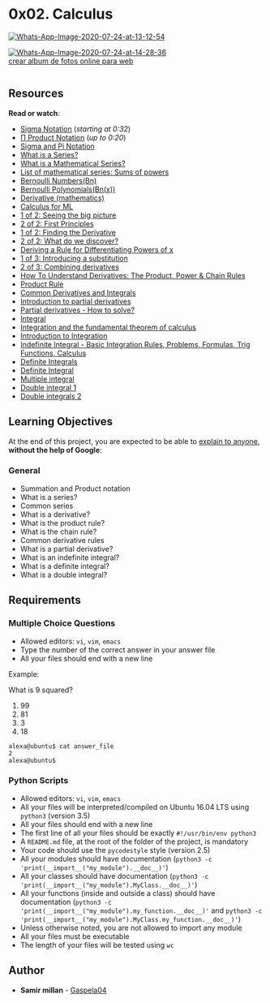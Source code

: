 <h1 class="gap">0x02. Calculus</h1>

<article id="description" class="gap formatted-content">

<a href="https://ibb.co/ydVXDPR"><img src="https://i.ibb.co/4KJ7ctf/Whats-App-Image-2020-07-24-at-13-12-54.jpg" alt="Whats-App-Image-2020-07-24-at-13-12-54" border="0"></a>

<a href="https://ibb.co/TLkK15P"><img src="https://i.ibb.co/cL1bwd2/Whats-App-Image-2020-07-24-at-14-28-36.jpg" alt="Whats-App-Image-2020-07-24-at-14-28-36" border="0"></a><br /><a target='_blank' href='https://es.imgbb.com/'>crear album de fotos online para web</a><br />
   
<p><img src="https://holbertonintranet.s3.amazonaws.com/uploads/medias/2018/9/843c4172ce8623cf3f29.png?X-Amz-Algorithm=AWS4-HMAC-SHA256&amp;X-Amz-Credential=AKIARDDGGGOUWMNL5ANN%2F20200724%2Fus-east-1%2Fs3%2Faws4_request&amp;X-Amz-Date=20200724T170731Z&amp;X-Amz-Expires=86400&amp;X-Amz-SignedHeaders=host&amp;X-Amz-Signature=f790214967355d2553ba63046565af5ec27ab38273bc21dadbc026d4969253d5" alt="" style=""></p>

<h2>Resources</h2>

<p><strong>Read or watch</strong>:</p>

<ul>
<li><a href="/rltoken/skg3vK5GnKDlmbo06Z39kg" title="Sigma Notation" target="_blank">Sigma Notation</a> (<em>starting at 0:32</em>)</li>
<li><a href="/rltoken/1s_bEA6qmWwQdyCdS57p6Q" title="Π Product Notation" target="_blank">Π Product Notation</a> (<em>up to 0:20</em>)</li>
<li><a href="/rltoken/ZspTKBdWZlHNerawd9D4Sg" title="Sigma and Pi Notation" target="_blank">Sigma and Pi Notation</a> </li>
<li><a href="/rltoken/SKgM1PimJi62V-QjDuXoxQ" title="What is a Series?" target="_blank">What is a Series?</a> </li>
<li><a href="/rltoken/JddCN5F4m9-8WLNv5gjHPA" title="What is a Mathematical Series?" target="_blank">What is a Mathematical Series?</a> </li>
<li><a href="/rltoken/naVPzDDoc9jPnbYkHquwvg" title="List of mathematical series: Sums of powers" target="_blank">List of mathematical series: Sums of powers</a> </li>
<li><a href="/rltoken/fat5s_d4dwYZA0Yte4t-Uw" title="Bernoulli Numbers(Bn)" target="_blank">Bernoulli Numbers(Bn)</a> </li>
<li><a href="/rltoken/lnZW-G4HDu2_lnqmSeqRHQ" title="Bernoulli Polynomials(Bn(x))" target="_blank">Bernoulli Polynomials(Bn(x))</a> </li>
<li><a href="/rltoken/_-viHILcipzP7jCvnyg4rA" title="Derivative (mathematics)" target="_blank">Derivative (mathematics)</a> </li>
<li><a href="/rltoken/eCFsGe67mLMGBMa7s0Xr5Q" title="Calculus for ML" target="_blank">Calculus for ML</a> </li>
<li><a href="/rltoken/cjMjHONX-9OvvNVuJJ287g" title="1 of 2: Seeing the big picture" target="_blank">1 of 2: Seeing the big picture</a> </li>
<li><a href="/rltoken/TiiWVCiTvesA-3St-leH9g" title="2 of 2: First Principles" target="_blank">2 of 2: First Principles</a> </li>
<li><a href="/rltoken/O04dmG-51DuicnMwaZEkjA" title="1 of 2: Finding the Derivative" target="_blank">1 of 2: Finding the Derivative</a> </li>
<li><a href="/rltoken/1rmJr_DwEwo7tcuQ-LoqeA" title="2 of 2: What do we discover?" target="_blank">2 of 2: What do we discover?</a> </li>
<li><a href="/rltoken/nLQHib0sX2z73jKzD4oKwA" title="Deriving a Rule for Differentiating Powers of x" target="_blank">Deriving a Rule for Differentiating Powers of x</a> </li>
<li><a href="/rltoken/TJWR0t3PjWti2UrbcdB7eA" title="1 of 3: Introducing a substitution" target="_blank">1 of 3: Introducing a substitution</a> </li>
<li><a href="/rltoken/UjpV5Ddf19ltOg88kWi1CQ" title="2 of 3: Combining derivatives" target="_blank">2 of 3: Combining derivatives</a> </li>
<li><a href="/rltoken/ZCQFq3Q3KIMH91C3LYLXnw" title="How To Understand Derivatives: The Product, Power &amp; Chain Rules" target="_blank">How To Understand Derivatives: The Product, Power &amp; Chain Rules</a> </li>
<li><a href="/rltoken/OLTns7QVN7B_t2exxA0Veg" title="Product Rule" target="_blank">Product Rule</a> </li>
<li><a href="/rltoken/oQzY3Fn3thW6gmEidiIvkg" title="Common Derivatives and Integrals" target="_blank">Common Derivatives and Integrals</a> </li>
<li><a href="/rltoken/LZCUUvV4lDJygZ9L7l_cmA" title="Introduction to partial derivatives" target="_blank">Introduction to partial derivatives</a> </li>
<li><a href="/rltoken/KFO0jdqRSP0VdcbQH8Bi5g" title="Partial derivatives - How to solve?" target="_blank">Partial derivatives - How to solve?</a> </li>
<li><a href="/rltoken/re8znLNlhEfp4N3r-JeOAQ" title="Integral" target="_blank">Integral</a></li>
<li><a href="/rltoken/pgGn7hNWnrGyRL8CToSc5A" title="Integration and the fundamental theorem of calculus" target="_blank">Integration and the fundamental theorem of calculus</a></li>
<li><a href="/rltoken/17TxJkRzKof53LNoo8qjnQ" title="Introduction to Integration" target="_blank">Introduction to Integration</a></li>
<li><a href="/rltoken/eKOysHn5yjSKVB5nqGwFgQ" title="Indefinite Integral - Basic Integration Rules, Problems, Formulas, Trig Functions, Calculus" target="_blank">Indefinite Integral - Basic Integration Rules, Problems, Formulas, Trig Functions, Calculus</a></li>
<li><a href="/rltoken/8YLPWRz_eCNLniUUQM33Bw" title="Definite Integrals" target="_blank">Definite Integrals</a></li>
<li><a href="/rltoken/Jf1fpX0RVNkmC2FBIb-Y4Q" title="Definite Integral" target="_blank">Definite Integral</a></li>
<li><a href="/rltoken/i3MWqee_18vmpDQi-iek6w" title="Multiple integral" target="_blank">Multiple integral</a></li>
<li><a href="/rltoken/lxFcfHmuexAmnFu7r9M-8Q" title="Double integral 1" target="_blank">Double integral 1</a></li>
<li><a href="/rltoken/j25rQN7u1uC3qkM4fAGpCg" title="Double integrals 2" target="_blank">Double integrals 2</a></li>
</ul>

<h2>Learning Objectives</h2>

<p>At the end of this project, you are expected to be able to <a href="/rltoken/niv6qaoorV9PJlwjcaHRzA" title="explain to anyone" target="_blank">explain to anyone</a>, <strong>without the help of Google</strong>:</p>

<h3>General</h3>

<ul>
<li>Summation and Product notation</li>
<li>What is a series?</li>
<li>Common series</li>
<li>What is a derivative?</li>
<li>What is the product rule?</li>
<li>What is the chain rule?</li>
<li>Common derivative rules</li>
<li>What is a partial derivative?</li>
<li>What is an indefinite integral?</li>
<li>What is a definite integral?</li>
<li>What is a double integral?</li>
</ul>

<h2>Requirements</h2>

<h3>Multiple Choice Questions</h3>

<ul>
<li>Allowed editors: <code>vi</code>, <code>vim</code>, <code>emacs</code></li>
<li>Type the number of the correct answer in your answer file</li>
<li>All your files should end with a new line</li>
</ul>

<p>Example:</p>

<p>What is 9 squared?</p>

<ol>
<li>99</li>
<li>81</li>
<li>3</li>
<li>18</li>
</ol>

<pre><code>alexa@ubuntu$ cat answer_file
2
alexa@ubuntu$
</code></pre>

<h3>Python Scripts</h3>

<ul>
<li>Allowed editors: <code>vi</code>, <code>vim</code>, <code>emacs</code></li>
<li>All your files will be interpreted/compiled on Ubuntu 16.04 LTS using <code>python3</code> (version 3.5)</li>
<li>All your files should end with a new line</li>
<li>The first line of all your files should be exactly <code>#!/usr/bin/env python3</code></li>
<li>A <code>README.md</code> file, at the root of the folder of the project, is mandatory</li>
<li>Your code should use the <code>pycodestyle</code> style (version 2.5)</li>
<li>All your modules should have documentation (<code>python3 -c 'print(__import__("my_module").__doc__)'</code>)</li>
<li>All your classes should have documentation (<code>python3 -c 'print(__import__("my_module").MyClass.__doc__)'</code>)</li>
<li>All your functions (inside and outside a class) should have documentation (<code>python3 -c 'print(__import__("my_module").my_function.__doc__)'</code> and <code>python3 -c 'print(__import__("my_module").MyClass.my_function.__doc__)'</code>)</li>
<li>Unless otherwise noted, you are not allowed to import any module</li>
<li>All your files must be executable</li>
<li>The length of your files will be tested using <code>wc</code></li>
</ul>

  </article>

## Author
* **Samir millan** - [Gaspela04](https://github.com/Gaspela04)
